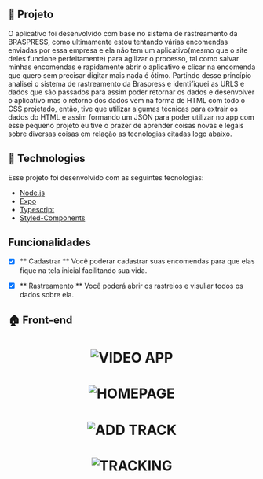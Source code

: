 ## :memo: Projeto

O aplicativo foi desenvolvido com base no sistema de rastreamento da BRASPRESS, como ultimamente estou tentando várias encomendas enviadas por essa empresa e ela não tem um aplicativo(mesmo que o site deles funcione perfeitamente) para agilizar o processo, tal como salvar minhas encomendas e rapidamente abrir o aplicativo e clicar na encomenda que quero sem precisar digitar mais nada é ótimo.
Partindo desse princípio analisei o sistema de rastreamento da Braspress e identifiquei as URLS e dados que são passados para assim poder retornar os dados e desenvolver o aplicativo mas o retorno dos dados vem na forma de HTML com todo o CSS projetado, então, tive que utilizar algumas técnicas para extrair os dados do HTML e assim formando um JSON para poder utilizar no app com esse pequeno projeto eu tive o prazer de aprender coisas novas e legais sobre diversas coisas em relação as tecnologias citadas logo abaixo.

## :hammer: Technologies
Esse projeto foi desenvolvido com as seguintes tecnologias:

- [Node.js](https://nodejs.org/en/)
- [Expo](https://expo.io/)
- [Typescript](https://www.typescriptlang.org/)
- [Styled-Components](https://styled-components.com/)


## Funcionalidades

- [x] ** Cadastrar ** Você poderar cadastrar suas encomendas para que elas fique na tela inicial facilitando sua vida.
- [x] ** Rastreamento ** Você poderá abrir os rastreios e visuliar todos os dados sobre ela.



## :house: Front-end

<h1 align="center">
    <img alt="VIDEO APP" src="https://i.imgur.com/C9XnpHo.gif" />
</h1>
<h1 align="center">
    <img alt="HOMEPAGE" src="https://i.imgur.com/vkPD3vN.jpg" />
</h1>
<h1 align="center">
    <img alt="ADD TRACK" src="https://i.imgur.com/bAb8j4u.jpg" />
</h1>
<h1 align="center">
    <img alt="TRACKING" src="https://i.imgur.com/JjcpGAD.jpg" />
</h1>

